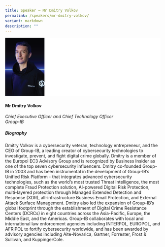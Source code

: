 ```yaml
---
title: Speaker – Mr Dmitry Volkov
permalink: /speakers/mr-dmitry-volkov/
variant: markdown
description: ""
---
```

![](/images/2024%20speakers/Mr_Dmitry_Volkov.png)
#### **Mr Dmitry Volkov**

*Chief Executive Officer and Chief Technology Officer <br> Group-IB*

##### **Biography**
Dmitry Volkov is a cybersecurity veteran, technology entrepreneur, and the CEO of Group-IB, a leading creator of cybersecurity technologies to investigate, prevent, and fight digital crime globally. Dmitry is a member of the Europol EC3 Advisory Group and is recognized by Business Insider as one of the top seven cybersecurity influencers. Dmitry co-founded Group-IB in 2003 and has been instrumental in the development of Group-IB’s Unified Risk Platform - that integrates advanced cybersecurity technologies, such as the world’s most trusted Threat Intelligence, the most complete Fraud Protection solution, AI-powered Digital Risk Protection, multi-layered protection through Managed Extended Detection and Response (XDR), all-infrastructure Business Email Protection, and External Attack Surface Management. Dmitry also led the expansion of Group-IB’s global footprint through the establishment of Digital Crime Resistance Centers (DCRCs) in eight countries across the Asia-Pacific, Europe, the Middle East, and the Americas. Group-IB collaborates with local and international law enforcement agencies including INTERPOL, EUROPOL, and AFRIPOL to fortify cybersecurity worldwide, and has been awarded by advisory agencies including Aite-Novarica, Gartner, Forrester, Frost &amp; Sullivan, and KuppingerCole. 